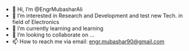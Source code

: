 - 👋 Hi, I’m @EngrMubasharAli
- 👀 I’m interested in Research and Development and test new Tech. in field of Electronics
- 🌱 I’m currently learning and learning
- 💞️ I’m looking to collaborate on ...
- 📫 How to reach me via email: engr.mubashar90@gmail.com

<!---
EngrMubasharAli/EngrMubasharAli is a ✨ special ✨ repository because its `README.md` (this file) appears on your GitHub profile.
You can click the Preview link to take a look at your changes.
--->
